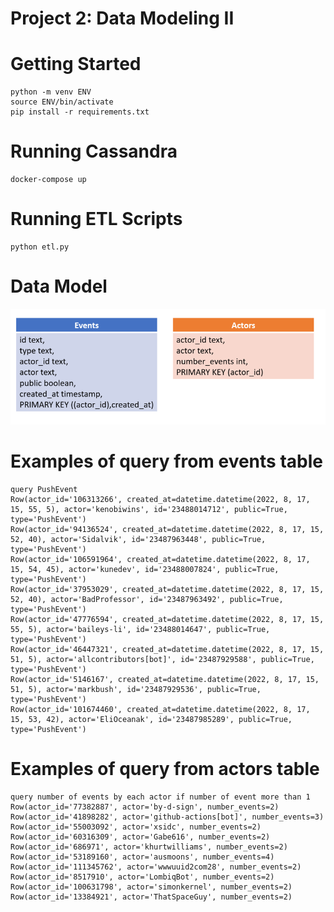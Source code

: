# Project 2: Data Modeling II

# Getting Started

```
python -m venv ENV
source ENV/bin/activate
pip install -r requirements.txt
```

# Running Cassandra
```
docker-compose up
```

# Running ETL Scripts
```
python etl.py
```

# Data Model
![alt text](https://github.com/Sirith3p/swu-ds525/blob/80be3b868393e62b7394aebe587bd7330ea79c48/02-data-modeling-II/Project2_table.png)


# Examples of query from events table
```
query PushEvent
Row(actor_id='106313266', created_at=datetime.datetime(2022, 8, 17, 15, 55, 5), actor='kenobiwins', id='23488014712', public=True, type='PushEvent')
Row(actor_id='94136524', created_at=datetime.datetime(2022, 8, 17, 15, 52, 40), actor='Sidalvik', id='23487963448', public=True, type='PushEvent')
Row(actor_id='106591964', created_at=datetime.datetime(2022, 8, 17, 15, 54, 45), actor='kunedev', id='23488007824', public=True, type='PushEvent')
Row(actor_id='37953029', created_at=datetime.datetime(2022, 8, 17, 15, 52, 40), actor='BadProfessor', id='23487963492', public=True, type='PushEvent')
Row(actor_id='47776594', created_at=datetime.datetime(2022, 8, 17, 15, 55, 5), actor='baileys-li', id='23488014647', public=True, type='PushEvent')
Row(actor_id='46447321', created_at=datetime.datetime(2022, 8, 17, 15, 51, 5), actor='allcontributors[bot]', id='23487929588', public=True, type='PushEvent')
Row(actor_id='5146167', created_at=datetime.datetime(2022, 8, 17, 15, 51, 5), actor='markbush', id='23487929536', public=True, type='PushEvent')
Row(actor_id='101674460', created_at=datetime.datetime(2022, 8, 17, 15, 53, 42), actor='EliOceanak', id='23487985289', public=True, type='PushEvent')
```

# Examples of query from actors table
```
query number of events by each actor if number of event more than 1
Row(actor_id='77382887', actor='by-d-sign', number_events=2)
Row(actor_id='41898282', actor='github-actions[bot]', number_events=3)
Row(actor_id='55003092', actor='xsidc', number_events=2)
Row(actor_id='60316309', actor='Gabe616', number_events=2)
Row(actor_id='686971', actor='khurtwilliams', number_events=2)
Row(actor_id='53189160', actor='ausmoons', number_events=4)
Row(actor_id='111345762', actor='wwwuuid2com28', number_events=2)
Row(actor_id='8517910', actor='LombiqBot', number_events=2)
Row(actor_id='100631798', actor='simonkernel', number_events=2)
Row(actor_id='13384921', actor='ThatSpaceGuy', number_events=2)
```
